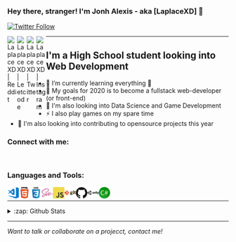 ### Hey there, stranger! I'm Jonh Alexis - aka [LaplaceXD] 👋

[![Twitter Follow](https://img.shields.io/twitter/follow/LaplaceXD?color=1DA1F2&logo=twitter&style=for-the-badge)](https://twitter.com/intent/follow?original_referer=https%3A%2F%2Fgithub.com%2FxdLegacy_&screen_name=xdLegacy_)

[<img align="left" alt="LaplaceXD | Reddit" width="22px" src="https://cdn.jsdelivr.net/npm/simple-icons@v3/icons/reddit.svg" />][reddit]
[<img align="left" alt="LaplaceXD | Leetcode" width="22px" src="https://cdn.jsdelivr.net/npm/simple-icons@v3/icons/leetcode.svg" />][leetcode]
[<img align="left" alt="LaplaceXD | Twitter" width="22px" src="https://cdn.jsdelivr.net/npm/simple-icons@v3/icons/twitter.svg" />][twitter]
[<img align="left" alt="LaplaceXD | Instagram" width="22px" src="https://cdn.jsdelivr.net/npm/simple-icons@v3/icons/instagram.svg" />][instagram]

---

## I'm a High School student looking into Web Development

-   🌱 I’m currently learning everything 🤣
-   🥅 My goals for 2020 is to become a fullstack web-developer (or front-end)
-   🌱 I'm also looking into Data Science and Game Development
-   ⚡ I also play games on my spare time
-   👋 I'm also looking into contributing to opensource projects this year

### Connect with me:



<br />

### Languages and Tools:

<img align="left" alt="Visual Studio Code" width="26px" src="https://raw.githubusercontent.com/github/explore/80688e429a7d4ef2fca1e82350fe8e3517d3494d/topics/visual-studio-code/visual-studio-code.png" />
<img align="left" alt="HTML5" width="26px" src="https://raw.githubusercontent.com/github/explore/80688e429a7d4ef2fca1e82350fe8e3517d3494d/topics/html/html.png" />
<img align="left" alt="CSS3" width="26px" src="https://raw.githubusercontent.com/github/explore/80688e429a7d4ef2fca1e82350fe8e3517d3494d/topics/css/css.png" />
<img align="left" alt="Sass" width="26px" src="https://raw.githubusercontent.com/github/explore/80688e429a7d4ef2fca1e82350fe8e3517d3494d/topics/sass/sass.png" />
<img align="left" alt="JavaScript" width="26px" src="https://raw.githubusercontent.com/github/explore/80688e429a7d4ef2fca1e82350fe8e3517d3494d/topics/javascript/javascript.png" />
<img align="left" alt="Git" width="26px" src="https://raw.githubusercontent.com/github/explore/80688e429a7d4ef2fca1e82350fe8e3517d3494d/topics/git/git.png" />
<img align="left" alt="GitHub" width="26px" src="https://raw.githubusercontent.com/github/explore/78df643247d429f6cc873026c0622819ad797942/topics/github/github.png" />
<img align="left" alt="Unity" width="26px" src="https://raw.githubusercontent.com/github/explore/80688e429a7d4ef2fca1e82350fe8e3517d3494d/topics/unity/unity.png" />
<img align="left" alt="C-sharp" width="26px" src="https://raw.githubusercontent.com/github/explore/80688e429a7d4ef2fca1e82350fe8e3517d3494d/topics/csharp/csharp.png" />

<br />

---

<details>
  <summary>:zap: Github Stats</summary>

  <img align="left" alt="LaplaceXD's Github Stats" src="https://github-readme-stats.vercel.app/api?username=LaplaceXD&show_icons=true&hide_border=true" />

</details>

---

<p align="center">

*Want to talk or collaborate on a projecct, contact me!*



</p>

[twitter]: https://twitter.com/xdlegacy_
[instagram]: https://instagram.com/xdLegacy_
[reddit]: reddit.com/user/CreatedXLL
[leetcode]: https://leetcode.com/laplace-/